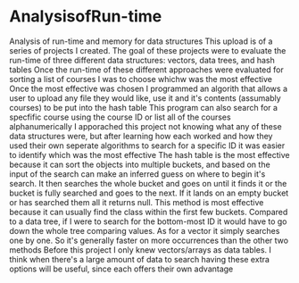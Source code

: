 # AnalysisofRun-time
Analysis of run-time and memory for data structures
This upload is of a series of projects I created.
The goal of these projects were to evaluate the run-time of three different data structures: vectors, data trees, and hash tables
Once the run-time of these different approaches were evaluated for sorting a list of courses I was to choose whichw was the most effective
Once the most effective was chosen I programmed an algorith that allows a user to upload any file they would like, use it and it's contents (assumably courses) to be put into the hash table
This program can also search for a specfific course using the course ID or list all of the courses alphanumerically
I apporached this project not knowing what any of these data structures were, but after learning how each worked and how they used their own seperate algorithms to search for a specific ID it was easier to identify which was the most effective
The hash table is the most effective because it can sort the objects into multiple buckets, and based on the input of the search can make an inferred guess on where to begin it's search. It then searches the whole bucket and goes on until it finds it or the bucket is fully searched and goes to the next. If it lands on an empty bucket or has searched them all it returns null. This method is most effective because it can usually find the class within the first few buckets. Compared to a data tree, if I were to search for the bottom-most ID it would have to go down the whole tree comparing values. As for a vector it simply searches one by one. So it's generally faster on more occurrences than the other two methods
Before this project I only knew vectors/arrays as data tables. I think when there's a large amount of data to search having these extra options will be useful, since each offers their own advantage
